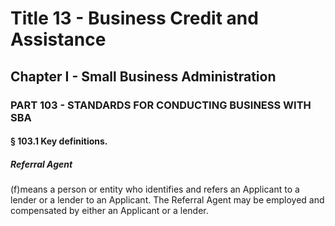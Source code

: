 
# Title 13 - Business Credit and Assistance
## Chapter I - Small Business Administration
### PART 103 - STANDARDS FOR CONDUCTING BUSINESS WITH SBA
#### § 103.1 Key definitions.
##### Referral Agent

(f)means a person or entity who identifies and refers an Applicant to a lender or a lender to an Applicant. The Referral Agent may be employed and compensated by either an Applicant or a lender.
